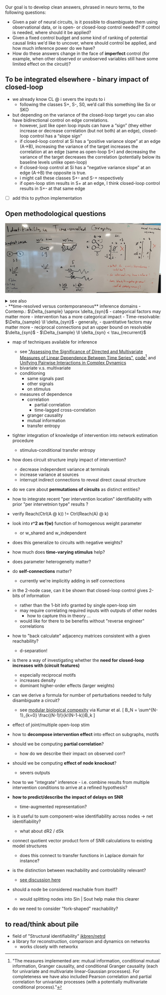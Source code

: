 Our goal is to develop clean answers, phrased in neuro terms, to the following questions:
- Given a pair of neural circuits, is it possible to disambiguate them using observational data, or is open- or closed-loop control needed?  If control is needed, where should it be applied?
- Given a fixed control budget and some kind of ranking of potential causal links we'd like to uncover, where should control be applied, and how much inference power do we have?
- How do these answers change in the face of **imperfect** control (for example, when other observed or unobserved variables still have some limited effect on the circuit)?

## To be integrated elsewhere - binary impact of closed-loop
- we already know CL @ i severs the inputs to i
  - following the classes S+, S-, S0, we’d call this something like Sx or SKO
- but depending on the variance of the closed-loop target you can also have bidirectional control on edge correlations.
  - however, just like open loop inputs can have a “sign” (they either increase or decrease correlation (but not both) at an edge), closed-loop control has a “slope sign”
  - if closed-loop control at Si has a “positive variance slope” at an edge (A→B), increasing the variance of the target increases the correlation at an edge (same as open-loop S+) and decreasing the variance of the target decreases the correlation (potentially below its baseline levels unlike open-loop)
  - if closed-loop control at Si has a “negative variance slope” at an edge (A→B) the opposite is true.
  - i might call these classes S+- and S-+ respectively
  - if open-loop stim results in S+ at an edge, I think closed-loop control results in S+- at that same edge
- [ ] add this to python implementation

## Open methodological questions
![](../figures/whiteboard/time_unrolled_representation.png)
<details><summary>see also</summary>

![](../figures/whiteboard/concept_open_loop_contemporaneous.png)
![](../figures/whiteboard/concept_time_resolved.png)
</details>
- **time-resolved versus contemporaneous** inference domains
  - Contemp.: $\Delta_{sample} \approx \delta_{syn}$
    - categorical factors may matter more
      - intervention has a more categorical impact
  - Time-resolvable: $\Delta_{sample} \ll \delta_{syn}$
    - generally, 
    - quantitative factors may matter more
    - reciprocal connections put an upper bound on resolvable $\delta_{syn}$
      - $\Delta_{sample} \ll \delta_{syn} < \tau_{recurrent}$
      


[^assess]: "The measures implemented are: mutual information, conditional mutual information, Granger causality, and conditional Granger causality (each for univariate and multivariate linear-Gaussian processes). For completeness we have also included Pearson correlation and partial correlation for univariate processes (with a potentially multivariate conditional process)."

- map of techniques available for inference
  - see ["Assessing the Significance of Directed and Multivariate Measures of Linear Dependence Between Time Series"](https://arxiv.org/pdf/2003.03887.pdf), [code](https://github.com/olivercliff/assessing-linear-dependence)[^assess] and [Unifying Pairwise Interactions in Complex Dynamics](https://arxiv.org/abs/2201.11941)
  - bivariate v.s. multivariate 
  - conditioning
    - same signals past 
    - other signals 
    - on stimulus
  - measures of dependence 
    - correlation
      - partial correlation
      - time-lagged cross-correlation
    - granger causality
    - mutual information
    - transfer entropy
    
- tighter integration of knowledge of intervention into network estimation procedure 
  - stimulus-conditional transfer entropy 

- how does circuit structure imply impact of intervention?
  - decrease independent variance at terminals
  - increase variance at sources
  - interrupt indirect connections to reveal direct causal structure
  

- do we care about **permutations of circuits** as distinct entities?

- how to integrate recent "per intervention location" identifiability with prior "per intervetnion type" results ?

- verify Reach(Ctrl(A @ k)) != Ctrl(Reach(A) @ k)

- look into **r^2 as f(w)** function of homogenous weight parameter 
  - or w_shared and w_independent

- does this generalize to circuits with negative weights?
  
- how much does **time-varying stimulus** help?
  
- does parameter heterogeneity matter?  
  
- do **self-connections** matter?
  - currently we're implicitly adding in self connections

- in the 2-node case, can it be shown that closed-loop control gives 2-bits of information
  - rather than the 1-bit info granted by single open-loop sim
  - may require correlating required inputs with outputs of other nodes
    - how to capture this in theory ...
  - would like for there to be benefits without "reverse engineer" correlations

- how to "back calculate" adjacency matrices consistent with a given reachability?
  - d-separation!

- is there a way of investigating whether the **need for closed-loop increases with (circuit features)**
  - especially reciprocal motifs
  - increases density
  - dominant higher-order effects (larger weights)

- can we derive a formula for number of perturbations needed to fully disambiguate a circuit?
  - see [modular biological compexity](https://www.science.org/doi/10.1126/science.1218616) via Kumar et al.
  \[
  B_N = \sum^{N-1}_{k=0} \frac{(N-1)!}{k!(N-1-k)}B_k
  \]
  
- effect of joint/multiple open-loop stim
  

- how to **decompose intervention effect** into effect on subgraphs, motifs

- should we be computing **partial correlation**?
  - how do we describe their impact on observed corr?
- should we be computing **effect of node knockout**?
  - severs outputs
- how to we "integrate" inference - i.e. combine results from multiple intervention conditions to arrive at a refined hypothesis?
- **how to predict/describe the impact of delays on SNR** 
  - time-augmented representation?

- is it useful to sum component-wise identifiability across nodes → net identifiability?
  - what about dR2 / dSk
  
- connect quotient vector product form of SNR calculations to existing model structures
  - does this connect to transfer functions in Laplace domain for instance?

- is the distinction between reachability and controlability relevant?
  - [see discussion here](https://math.stackexchange.com/questions/3030305/what-is-the-difference-between-controllability-and-reachability)
- should a node be considered reachable from itself?
  - would splitting nodes into Sin | Sout help make this clearer
- do we need to consider "fork-shaped" reachability?

## to read/think about pile 
- field of "Structural identifiability"
[jkbren/netrd](https://github.com/jkbren/netrd)
- a library for reconstruction, comparison and dynamics on networks
  - works closely with networkx